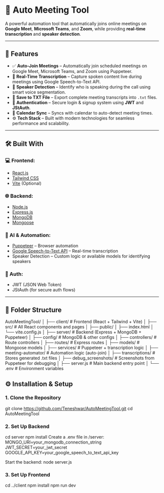# 🤖 Auto Meeting Tool

A powerful automation tool that automatically joins online meetings on **Google Meet**, **Microsoft Teams**, and **Zoom**, while providing **real-time transcription** and **speaker detection**.

---

## 🚀 Features

- ✅ **Auto-Join Meetings** – Automatically join scheduled meetings on Google Meet, Microsoft Teams, and Zoom using Puppeteer.
- 📝 **Real-Time Transcription** – Capture spoken content live during meetings using Google Speech-to-Text API.
- 🧠 **Speaker Detection** – Identify who is speaking during the call using smart voice segmentation.
- 💾 **Save to TXT File** – Export complete meeting transcripts into `.txt` files.
- 🔐 **Authentication** – Secure login & signup system using **JWT** and **JStAuth**.
- 📅 **Calendar Sync** – Syncs with calendar to auto-detect meeting times.
- ⚙️ **Tech Stack** – Built with modern technologies for seamless performance and scalability.

---

## 🛠️ Built With

### 💻 Frontend:
- [React.js](https://reactjs.org/)
- [Tailwind CSS](https://tailwindcss.com/)
- [Vite](https://vitejs.dev/) (Optional)

### 🌐 Backend:
- [Node.js](https://nodejs.org/)
- [Express.js](https://expressjs.com/)
- [MongoDB](https://www.mongodb.com/)
- [Mongoose](https://mongoosejs.com/)

### 🧠 AI & Automation:
- [Puppeteer](https://pptr.dev/) – Browser automation
- [Google Speech-to-Text API](https://cloud.google.com/speech-to-text) – Real-time transcription
- Speaker Detection – Custom logic or available models for identifying speakers

### 🔐 Auth:
- JWT (JSON Web Token)
- JStAuth (for secure auth flows)

---

## 📂 Folder Structure

AutoMeetingTool/
│
├── client/ # Frontend (React + Tailwind + Vite)
│ ├── src/ # All React components and pages
│ ├── public/
│ ├── index.html
│ └── vite.config.js
│
├── server/ # Backend (Express + MongoDB + Puppeteer)
│ ├── config/ # MongoDB & other configs
│ ├── controllers/ # Route controllers
│ ├── routes/ # Express routes
│ ├── models/ # Mongoose models
│ ├── services/ # Puppeteer + transcription logic
│ ├── meeting-automator/ # Automation logic (auto-join)
│ ├── transcriptions/ # Stores generated .txt files
│ ├── debug_screenshots/ # Screenshots from Puppeteer for debugging
│ ├── server.js # Main backend entry point
│ └── .env # Environment variables

## ⚙️ Installation & Setup

### 1. Clone the Repository

git clone https://github.com/Teneshwar/AutoMeetingTool.git
cd AutoMeetingTool


### 2. Set Up Backend
cd server
npm install
Create a .env file in /server:
MONGO_URI=your_mongodb_connection_string
JWT_SECRET=your_jwt_secret
GOOGLE_API_KEY=your_google_speech_to_text_api_key

Start the backend:
node server.js

### 3. Set Up Frontend
cd ../client
npm install
npm run dev
